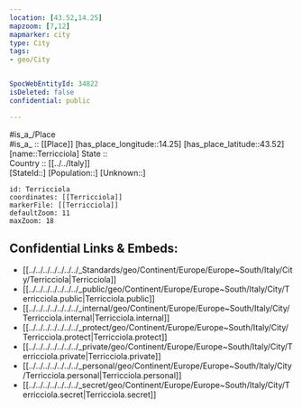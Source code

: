 ```yaml
---
location: [43.52,14.25] 
mapzoom: [7,12] 
mapmarker: city 
type: City
tags:
- geo/City


SpocWebEntityId: 34822
isDeleted: false
confidential: public

---
```

#is_a_/Place  
#is_a_ :: [[Place]] 
[has_place_longitude::14.25] 
[has_place_latitude::43.52] 
[name::Terricciola] 
State ::  
Country :: [[../../Italy]]  
[StateId::] 
[Population::] 
[Unknown::] 


```leaflet
id: Terricciola
coordinates: [[Terricciola]] 
markerFile: [[Terricciola]] 
defaultZoom: 11 
maxZoom: 18
```


## Confidential Links & Embeds: 
- [[../../../../../../../_Standards/geo/Continent/Europe/Europe~South/Italy/City/Terricciola|Terricciola]] 
- [[../../../../../../../_public/geo/Continent/Europe/Europe~South/Italy/City/Terricciola.public|Terricciola.public]] 
- [[../../../../../../../_internal/geo/Continent/Europe/Europe~South/Italy/City/Terricciola.internal|Terricciola.internal]] 
- [[../../../../../../../_protect/geo/Continent/Europe/Europe~South/Italy/City/Terricciola.protect|Terricciola.protect]] 
- [[../../../../../../../_private/geo/Continent/Europe/Europe~South/Italy/City/Terricciola.private|Terricciola.private]] 
- [[../../../../../../../_personal/geo/Continent/Europe/Europe~South/Italy/City/Terricciola.personal|Terricciola.personal]] 
- [[../../../../../../../_secret/geo/Continent/Europe/Europe~South/Italy/City/Terricciola.secret|Terricciola.secret]] 
